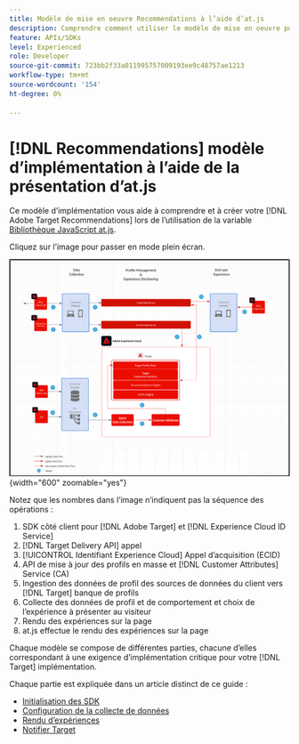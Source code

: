 ```yaml
---
title: Modèle de mise en oeuvre Recommendations à l’aide d’at.js
description: Comprendre comment utiliser le modèle de mise en oeuvre pour Recommendations avec at.js
feature: APIs/SDKs
level: Experienced
role: Developer
source-git-commit: 723bb2f33a011995757009193ee9c48757ae1213
workflow-type: tm+mt
source-wordcount: '154'
ht-degree: 0%

---
```


# [!DNL Recommendations] modèle d’implémentation à l’aide de la présentation d’at.js

Ce modèle d’implémentation vous aide à comprendre et à créer votre [!DNL Adobe Target Recommendations] lors de l’utilisation de la variable [Bibliothèque JavaScript at.js](/help/dev/implement/client-side/atjs/how-atjs-works/overview.md).

Cliquez sur l’image pour passer en mode plein écran.

![Diagramme d’architecture Adobe Target](/help/dev/patterns/assets/architecture-chart.png){width="600" zoomable="yes"}

Notez que les nombres dans l’image n’indiquent pas la séquence des opérations :

1. SDK côté client pour [!DNL Adobe Target] et [!DNL Experience Cloud ID Service]
1. [!DNL Target Delivery API] appel
1. [!UICONTROL Identifiant Experience Cloud] Appel d’acquisition (ECID)
1. API de mise à jour des profils en masse et [!DNL Customer Attributes] Service (CA)
1. Ingestion des données de profil des sources de données du client vers [!DNL Target] banque de profils
1. Collecte des données de profil et de comportement et choix de l’expérience à présenter au visiteur
1. Rendu des expériences sur la page
1. at.js effectue le rendu des expériences sur la page

Chaque modèle se compose de différentes parties, chacune d’elles correspondant à une exigence d’implémentation critique pour votre [!DNL Target] implémentation.

Chaque partie est expliquée dans un article distinct de ce guide :

* [Initialisation des SDK](/help/dev/patterns/recs-atjs/initialize-sdk.md)
* [Configuration de la collecte de données](/help/dev/patterns/recs-atjs/data-collection.md)
* [Rendu d’expériences](/help/dev/patterns/recs-atjs/render-experiences.md)
* [Notifier Target](/help/dev/patterns/recs-atjs/notify-target.md)

